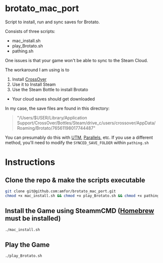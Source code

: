 # brotato_mac_port
Script to install, run and sync saves for Brotato. 

Consists of three scripts:

* mac_install.sh
* play_Brotato.sh
* pathing.sh

One issues is that your game won't be able to sync to the Steam Cloud.

The workaround I am using is to 
1. Install [CrossOver](https://www.codeweavers.com/crossover)
2. Use it to Install Steam
3. Use the Steam Bottle to install Brotato
  * Your cloud saves should get downloaded

In my case, the save files are found in this directory:
> "/Users/$USER/Library/Application Support/CrossOver/Bottles/Steam/drive_c/users/crossover/AppData/Roaming/Brotato/76561198017744487"

You can presumably do this with [UTM](https://mac.getutm.app/), [Parallels](https://www.parallels.com/), etc. 
If you use a different method, you'll need to modify the `SYNCED_SAVE_FOLDER` within `pathing.sh`

# Instructions 

## Clone the repo & make the scripts executable
```bash
git clone git@github.com:amfor/brotato_mac_port.git
chmod +x mac_install.sh && chmod +x play_Brotato.sh && chmod +x pathing.sh
```

## Install the Game using SteammCMD ([Homebrew](https://brew.sh/) must be installed)
```bash
./mac_install.sh 
```

## Play the Game
```bash
./play_Brotato.sh 
```
